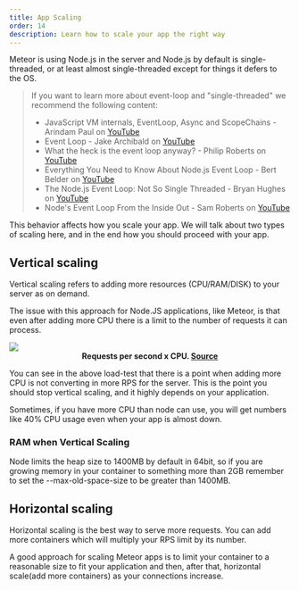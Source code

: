 ```yaml
---
title: App Scaling
order: 14
description: Learn how to scale your app the right way
---
```


Meteor is using Node.js in the server and Node.js by default is single-threaded, or at least almost single-threaded except for things it defers to the OS.

> If you want to learn more about event-loop and "single-threaded" we recommend the following content:
> - JavaScript VM internals, EventLoop, Async and ScopeChains - Arindam Paul on [YouTube](https://www.youtube.com/watch?v=QyUFheng6J0)
> - Event Loop - Jake Archibald on [YouTube](https://www.youtube.com/watch?v=cCOL7MC4Pl0)
> - What the heck is the event loop anyway? - Philip Roberts on [YouTube](https://www.youtube.com/watch?v=8aGhZQkoFbQ)
> - Everything You Need to Know About Node.js Event Loop - Bert Belder on [YouTube](https://www.youtube.com/watch?v=PNa9OMajw9w)
> - The Node.js Event Loop: Not So Single Threaded - Bryan Hughes on [YouTube](https://www.youtube.com/watch?v=zphcsoSJMvM)
> - Node's Event Loop From the Inside Out - Sam Roberts on [YouTube](https://www.youtube.com/watch?v=P9csgxBgaZ8)

This behavior affects how you scale your app. We will talk about two types of scaling here, and in the end how you should proceed with your app.

<h2 id="vertical-scaling">Vertical scaling</h2>

Vertical scaling refers to adding more resources (CPU/RAM/DISK) to your server as on demand. 

The issue with this approach for Node.JS applications, like Meteor, is that even after adding more CPU there is a limit to the number of requests it can process.

<img src="/images/app-scaling-rps-cpu.png" />

<figcaption align = "center"><b>Requests per second x CPU. <a href="https://betterprogramming.pub/horizontal-vs-vertical-scaling-in-node-js-1b4f3ec8282">Source</a> </b></figcaption>

You can see in the above load-test that there is a point when adding more CPU is not converting in more RPS for the server. This is the point you should stop vertical scaling, and it highly depends on your application.

Sometimes, if you have more CPU than node can use, you will get numbers like 40% CPU usage even when your app is almost down.

<h3 id="vertical-tips">RAM when Vertical Scaling</h3>

Node limits the heap size to 1400MB by default in 64bit, so if you are growing memory in your container to something more than 2GB remember to set the --max-old-space-size to be greater than 1400MB.


<h2 id="horizontal-scaling">Horizontal scaling</h2>

Horizontal scaling is the best way to serve more requests. You can add more containers which will multiply your RPS limit by its number.

A good approach for scaling Meteor apps is to limit your container to a reasonable size to fit your application and then, after that, horizontal scale(add more containers) as your connections increase.

